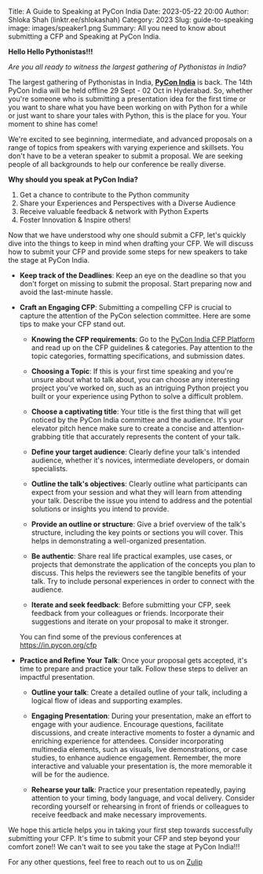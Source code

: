 Title: A Guide to Speaking at PyCon India
Date: 2023-05-22 20:00
Author: Shloka Shah (linktr.ee/shlokashah)
Category: 2023
Slug: guide-to-speaking
image: images/speaker1.png
Summary: All you need to know about submitting a CFP and Speaking at PyCon India.

**Hello Hello Pythonistas!!!**

*Are you all ready to witness the largest gathering of Pythonistas in India?*

The largest gathering of Pythonistas in India, [**PyCon India**](https://in.pycon.org/2023/) is back. The 14th PyCon India will be held offline 29 Sept - 02 Oct in Hyderabad. So, whether you're someone who is submitting a presentation idea for the first time or you want to share what you have been working on with Python for a while or just want to share your tales with Python, this is the place for you. Your moment to shine has come!

We're excited to see beginning, intermediate, and advanced proposals on a range of topics from speakers with varying experience and skillsets. You don't have to be a veteran speaker to submit a proposal. We are seeking people of all backgrounds to help our conference be really diverse. 

**Why should you speak at PyCon India?**

1. Get a chance to contribute to the Python community
2. Share your Experiences and Perspectives with a Diverse Audience
3. Receive valuable feedback & network with Python Experts
4. Foster Innovation & Inspire others!

Now that we have understood why one should submit a CFP, let's quickly dive into the things to keep in mind when drafting your CFP. We will discuss how to submit your CFP and provide some steps for new speakers to take the stage at PyCon India.

- **Keep track of the Deadlines**: Keep an eye on the deadline so that you don't forget on missing to submit the proposal. Start preparing now and avoid the last-minute hassle.


-  **Craft an Engaging CFP**: Submitting a compelling CFP is crucial to capture the attention of the PyCon selection committee. Here are some tips to make your CFP stand out.

	-  **Knowing the CFP requirements**: Go to the [PyCon India CFP Platform](https://in.pycon.org/cfp/pycon-india-2023/proposals/) and read up on the CFP guidelines & categories. Pay attention to the topic categories, formatting specifications, and submission dates.

	-  **Choosing a Topic**: If this is your first time speaking and you're unsure about what to talk about, you can choose any interesting project you've worked on, such as an intriguing Python project you built or your experience using Python to solve a difficult problem.

	-  **Choose a captivating title**: Your title is the first thing that will get noticed by the PyCon India committee and the audience. It's your elevator pitch hence make sure to create a concise and attention-grabbing title that accurately represents the content of your talk.

	-  **Define your target audience**: Clearly define your talk's intended audience, whether it's novices, intermediate developers, or domain specialists.

	-  **Outline the talk's objectives**: Clearly outline what participants can expect from your session and what they will learn from attending your talk. Describe the issue you intend to address and the potential solutions or insights you intend to provide.

	-  **Provide an outline or structure**: Give a brief overview of the talk's structure, including the key points or sections you will cover. This helps in demonstrating a well-organized presentation.

	-  **Be authentic**: Share real life practical examples, use cases, or projects that demonstrate the application of the concepts you plan to discuss. This helps the reviewers see the tangible benefits of your talk. Try to include personal experiences in order to connect with the audience.

	-  **Iterate and seek feedback**: Before submitting your CFP, seek feedback from your colleagues or friends. Incorporate their suggestions and iterate on your proposal to make it stronger.

	You can find some of the previous conferences at <https://in.pycon.org/cfp>

-  **Practice and Refine Your Talk**: Once your proposal gets accepted, it's time to prepare and practice your talk. Follow these steps to deliver an impactful presentation.

	- **Outline your talk**: Create a detailed outline of your talk, including a logical flow of ideas and supporting examples.

	- **Engaging Presentation**: During your presentation, make an effort to engage with your audience. Encourage questions, facilitate discussions, and create interactive moments to foster a dynamic and enriching experience for attendees. Consider incorporating multimedia elements, such as visuals, live demonstrations, or case studies, to enhance audience engagement. Remember, the more interactive and valuable your presentation is, the more memorable it will be for the audience.

	- **Rehearse your talk**: Practice your presentation repeatedly, paying attention to your timing, body language, and vocal delivery. Consider recording yourself or rehearsing in front of friends or colleagues to receive feedback and make necessary improvements.

We hope this article helps you in taking your first step towards successfully submitting your CFP. It's time to submit your CFP and step beyond your comfort zone!! We can't wait to see you take the stage at PyCon India!!!

For any other questions, feel free to reach out to us on [Zulip](https://pyconindia.zulipchat.com/)